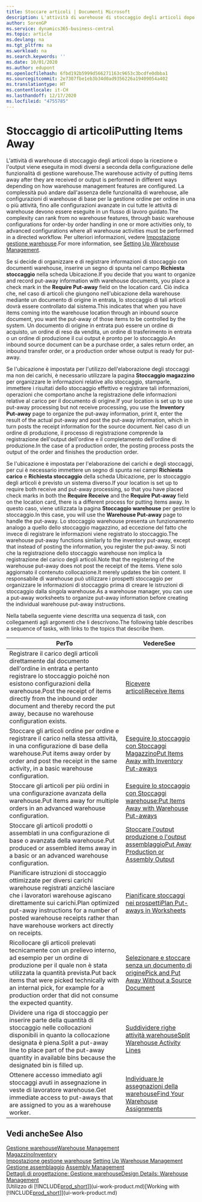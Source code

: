 ```yaml
---
title: Stoccare articoli | Documenti Microsoft
description: L'attività di warehouse di stoccaggio degli articoli dopo la ricezione o l'output viene eseguita in modi diversi a seconda della configurazione delle funzionalità di gestione warehouse.
author: SorenGP
ms.service: dynamics365-business-central
ms.topic: article
ms.devlang: na
ms.tgt_pltfrm: na
ms.workload: na
ms.search.keywords: ''
ms.date: 10/01/2020
ms.author: edupont
ms.openlocfilehash: 6fbd192b5999d566271163c9653c3bcdfe0dbba1
ms.sourcegitcommit: 2e7307fbe1eb3b34d0ad9356226a19409054a402
ms.translationtype: HT
ms.contentlocale: it-CH
ms.lasthandoff: 12/17/2020
ms.locfileid: "4755785"
---
```

# <a name="putting-items-away"></a><span data-ttu-id="1158e-103">Stoccaggio di articoli</span><span class="sxs-lookup"><span data-stu-id="1158e-103">Putting Items Away</span></span>
<span data-ttu-id="1158e-104">L'attività di warehouse di stoccaggio degli articoli dopo la ricezione o l'output viene eseguita in modi diversi a seconda della configurazione delle funzionalità di gestione warehouse.</span><span class="sxs-lookup"><span data-stu-id="1158e-104">The warehouse activity of putting items away after they are received or output is performed in different ways depending on how warehouse management features are configured.</span></span> <span data-ttu-id="1158e-105">La complessità può andare dall'assenza delle funzionalità di warehouse, alle configurazioni di warehouse di base per la gestione ordine per ordine in una o più attività, fino alle configurazioni avanzate in cui tutte le attività di warehouse devono essere eseguite in un flusso di lavoro guidato.</span><span class="sxs-lookup"><span data-stu-id="1158e-105">The complexity can rank from no warehouse features, through basic warehouse configurations for order-by order handling in one or more activities only, to advanced configurations where all warehouse activities must be performed in a directed workflow.</span></span> <span data-ttu-id="1158e-106">Per ulteriori informazioni, vedere [Impostazione gestione warehouse](warehouse-setup-warehouse.md).</span><span class="sxs-lookup"><span data-stu-id="1158e-106">For more information, see [Setting Up Warehouse Management](warehouse-setup-warehouse.md).</span></span>

<span data-ttu-id="1158e-107">Se si decide di organizzare e di registrare informazioni di stoccaggio con documenti warehouse, inserire un segno di spunta nel campo **Richiesta stoccaggio** nella scheda Ubicazione.</span><span class="sxs-lookup"><span data-stu-id="1158e-107">If you decide that you want to organize and record put-away information with warehouse documents, you place a check mark in the **Require Put-away** field on the location card.</span></span> <span data-ttu-id="1158e-108">Ciò indica che, nel caso di articoli che giungono nell'ubicazione della warehouse mediante un documento di origine in entrata, lo stoccaggio di tali articoli dovrà essere controllato dal sistema.</span><span class="sxs-lookup"><span data-stu-id="1158e-108">This indicates that when you have items coming into the warehouse location through an inbound source document, you want the put-away of those items to be controlled by the system.</span></span> <span data-ttu-id="1158e-109">Un documento di origine in entrata può essere un ordine di acquisto, un ordine di reso da vendita, un ordine di trasferimento in entrata o un ordine di produzione il cui output è pronto per lo stoccaggio.</span><span class="sxs-lookup"><span data-stu-id="1158e-109">An inbound source document can be a purchase order, a sales return order, an inbound transfer order, or a production order whose output is ready for put-away.</span></span>  

<span data-ttu-id="1158e-110">Se l'ubicazione è impostata per l'utilizzo dell'elaborazione degli stoccaggi ma non dei carichi, è necessario utilizzare la pagina **Stoccaggio magazzino** per organizzare le informazioni relative allo stoccaggio, stamparle, immettere i risultati dello stoccaggio effettivo e registrare tali informazioni, operazioni che comportano anche la registrazione delle informazioni relative al carico per il documento di origine.</span><span class="sxs-lookup"><span data-stu-id="1158e-110">If your location is set up to use put-away processing but not receive processing, you use the **Inventory Put-away** page to organize the put-away information, print it, enter the result of the actual put-away and post the put-away information, which in turn posts the receipt information for the source document.</span></span> <span data-ttu-id="1158e-111">Nel caso di un ordine di produzione, il processo di registrazione comprende la registrazione dell'output dell'ordine e il completamento dell'ordine di produzione.</span><span class="sxs-lookup"><span data-stu-id="1158e-111">In the case of a production order, the posting process posts the output of the order and finishes the production order.</span></span>

<span data-ttu-id="1158e-112">Se l'ubicazione è impostata per l'elaborazione dei carichi e degli stoccaggi, per cui è necessario immettere un segno di spunta nei campi **Richiesta carico** e **Richiesta stoccaggio** della scheda Ubicazione, per lo stoccaggio degli articoli è previsto un sistema diverso.</span><span class="sxs-lookup"><span data-stu-id="1158e-112">If your location is set up to require both receive and put-away processing, so that you have placed check marks in both the **Require Receive** and the **Require Put-away** field on the location card, there is a different process for putting items away.</span></span> <span data-ttu-id="1158e-113">In questo caso, viene utilizzata la pagina **Stoccaggio warehouse** per gestire lo stoccaggio.</span><span class="sxs-lookup"><span data-stu-id="1158e-113">In this case, you will use the **Warehouse Put-away** page to handle the put-away.</span></span> <span data-ttu-id="1158e-114">Lo stoccaggio warehouse presenta un funzionamento analogo a quello dello stoccaggio magazzino, ad eccezione del fatto che invece di registrare le informazioni viene registrato lo stoccaggio.</span><span class="sxs-lookup"><span data-stu-id="1158e-114">The warehouse put-away functions similarly to the inventory put-away, except that instead of posting the information, you register the put-away.</span></span> <span data-ttu-id="1158e-115">Si noti che la registrazione dello stoccaggio warehouse non implica la registrazione del carico degli articoli.</span><span class="sxs-lookup"><span data-stu-id="1158e-115">Note that the registering of the warehouse put-away does not post the receipt of the items.</span></span> <span data-ttu-id="1158e-116">Viene solo aggiornato il contenuto collocazione.</span><span class="sxs-lookup"><span data-stu-id="1158e-116">It merely updates the bin content.</span></span> <span data-ttu-id="1158e-117">Il responsabile di warehouse può utilizzare i prospetti stoccaggio per organizzare le informazioni di stoccaggio prima di creare le istruzioni di stoccaggio dalla singola warehouse.</span><span class="sxs-lookup"><span data-stu-id="1158e-117">As a warehouse manager, you can use a put-away worksheets to organize put-away information before creating the individual warehouse put-away instructions.</span></span>

<span data-ttu-id="1158e-118">Nella tabella seguente viene descritta una sequenza di task, con collegamenti agli argomenti che li descrivono.</span><span class="sxs-lookup"><span data-stu-id="1158e-118">The following table describes a sequence of tasks, with links to the topics that describe them.</span></span>   

|<span data-ttu-id="1158e-119">**Per**</span><span class="sxs-lookup"><span data-stu-id="1158e-119">**To**</span></span>|<span data-ttu-id="1158e-120">**Vedere**</span><span class="sxs-lookup"><span data-stu-id="1158e-120">**See**</span></span>|  
|------------|-------------|  
|<span data-ttu-id="1158e-121">Registrare il carico degli articoli direttamente dal documento dell'ordine in entrata e pertanto registrare lo stoccaggio poiché non esistono configurazioni della warehouse.</span><span class="sxs-lookup"><span data-stu-id="1158e-121">Post the receipt of items directly from the inbound order document and thereby record the put away, because no warehouse configuration exists.</span></span>|[<span data-ttu-id="1158e-122">Ricevere articoli</span><span class="sxs-lookup"><span data-stu-id="1158e-122">Receive Items</span></span>](warehouse-how-receive-items.md)|  
|<span data-ttu-id="1158e-123">Stoccare gli articoli ordine per ordine e registrare il carico nella stessa attività, in una configurazione di base della warehouse.</span><span class="sxs-lookup"><span data-stu-id="1158e-123">Put items away order by order and post the receipt in the same activity, in a basic warehouse configuration.</span></span>|[<span data-ttu-id="1158e-124">Eseguire lo stoccaggio con Stoccaggi Magazzino</span><span class="sxs-lookup"><span data-stu-id="1158e-124">Put Items Away with Inventory Put-aways</span></span>](warehouse-how-to-put-items-away-with-inventory-put-aways.md)|  
|<span data-ttu-id="1158e-125">Stoccare gli articoli per più ordini in una configurazione avanzata della warehouse.</span><span class="sxs-lookup"><span data-stu-id="1158e-125">Put items away for multiple orders in an advanced warehouse configuration.</span></span>|[<span data-ttu-id="1158e-126">Eseguire lo stoccaggio con Stoccaggi warehouse:</span><span class="sxs-lookup"><span data-stu-id="1158e-126">Put Items Away with Warehouse Put-aways</span></span>](warehouse-how-to-put-items-away-with-warehouse-put-aways.md)|  
|<span data-ttu-id="1158e-127">Stoccare gli articoli prodotti o assemblati in una configurazione di base o avanzata della warehouse.</span><span class="sxs-lookup"><span data-stu-id="1158e-127">Put produced or assembled items away in a basic or an advanced warehouse configuration.</span></span>|[<span data-ttu-id="1158e-128">Stoccare l'output produzione o l'output assemblaggio</span><span class="sxs-lookup"><span data-stu-id="1158e-128">Put Away Production or Assembly Output</span></span>](warehouse-how-to-put-away-production-output.md)|
|<span data-ttu-id="1158e-129">Pianificare istruzioni di stoccaggio ottimizzate per diversi carichi warehouse registrati anziché lasciare che i lavoratori warehouse agiscano direttamente sui carichi.</span><span class="sxs-lookup"><span data-stu-id="1158e-129">Plan optimized put-away instructions for a number of posted warehouse receipts rather than have warehouse workers act directly on receipts.</span></span>|[<span data-ttu-id="1158e-130">Pianificare stoccaggi nei prospetti</span><span class="sxs-lookup"><span data-stu-id="1158e-130">Plan Put-aways in Worksheets</span></span>](warehouse-how-to-plan-put-aways-in-worksheets.md)|  
|<span data-ttu-id="1158e-131">Ricollocare gli articoli prelevati tecnicamente con un prelievo interno, ad esempio per un ordine di produzione per il quale non è stata utilizzata la quantità prevista.</span><span class="sxs-lookup"><span data-stu-id="1158e-131">Put back items that were picked technically with an internal pick, for example for a production order that did not consume the expected quantity.</span></span>|[<span data-ttu-id="1158e-132">Selezionare e stoccare senza un documento di origine</span><span class="sxs-lookup"><span data-stu-id="1158e-132">Pick and Put Away Without a Source Document</span></span>](warehouse-how-to-create-put-aways-from-internal-put-aways.md)|
|<span data-ttu-id="1158e-133">Dividere una riga di stoccaggio per inserire parte della quantità di stoccaggio nelle collocazioni disponibili in quanto la collocazione designata è piena.</span><span class="sxs-lookup"><span data-stu-id="1158e-133">Split a put-away line to place part of the put-away quantity in available bins because the designated bin is filled up.</span></span>|[<span data-ttu-id="1158e-134">Suddividere righe attività warehouse</span><span class="sxs-lookup"><span data-stu-id="1158e-134">Split Warehouse Activity Lines</span></span>](warehouse-how-to-split-warehouse-activity-lines.md)|
|<span data-ttu-id="1158e-135">Ottenere accesso immediato agli stoccaggi avuti in assegnazione in veste di lavoratore warehouse.</span><span class="sxs-lookup"><span data-stu-id="1158e-135">Get immediate access to put-aways that are assigned to you as a warehouse worker.</span></span>|[<span data-ttu-id="1158e-136">Individuare le assegnazioni della warehouse</span><span class="sxs-lookup"><span data-stu-id="1158e-136">Find Your Warehouse Assignments</span></span>](warehouse-how-to-find-your-warehouse-assignments.md)|    

## <a name="see-also"></a><span data-ttu-id="1158e-137">Vedi anche</span><span class="sxs-lookup"><span data-stu-id="1158e-137">See Also</span></span>  
[<span data-ttu-id="1158e-138">Gestione warehouse</span><span class="sxs-lookup"><span data-stu-id="1158e-138">Warehouse Management</span></span>](warehouse-manage-warehouse.md)  
[<span data-ttu-id="1158e-139">Magazzino</span><span class="sxs-lookup"><span data-stu-id="1158e-139">Inventory</span></span>](inventory-manage-inventory.md)  
<span data-ttu-id="1158e-140">[Impostazione gestione warehouse](warehouse-setup-warehouse.md)   </span><span class="sxs-lookup"><span data-stu-id="1158e-140">[Setting Up Warehouse Management](warehouse-setup-warehouse.md)   </span></span>  
<span data-ttu-id="1158e-141">[Gestione assemblaggio](assembly-assemble-items.md)  </span><span class="sxs-lookup"><span data-stu-id="1158e-141">[Assembly Management](assembly-assemble-items.md)  </span></span>  
[<span data-ttu-id="1158e-142">Dettagli di progettazione: Gestione warehouse</span><span class="sxs-lookup"><span data-stu-id="1158e-142">Design Details: Warehouse Management</span></span>](design-details-warehouse-management.md)  
<span data-ttu-id="1158e-143">[Utilizzo di [!INCLUDE[prod_short](includes/prod_short.md)]](ui-work-product.md)</span><span class="sxs-lookup"><span data-stu-id="1158e-143">[Working with [!INCLUDE[prod_short](includes/prod_short.md)]](ui-work-product.md)</span></span>  
